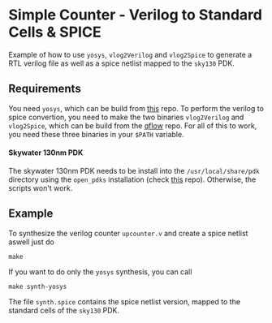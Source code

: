 # Simple Counter - Verilog to Standard Cells & SPICE
Example of how to use `yosys`, `vlog2Verilog` and `vlog2Spice` to generate a RTL verilog file as well as a spice netlist mapped to the `sky130` PDK.

## Requirements
You need `yosys`, which can be build from [this](https://github.com/YosysHQ/yosys) repo. To perform the verilog to spice convertion, you need to make the two
binaries `vlog2Verilog` and `vlog2Spice`, which can be build from the [qflow](https://github.com/RTimothyEdwards/qflow) repo. For all of this to work, you need
these three binaries in your `$PATH` variable.

#### Skywater 130nm PDK
The skywater 130nm PDK needs to be install into the `/usr/local/share/pdk` directory using the `open_pdks` installation 
(check [this](https://github.com/RTimothyEdwards/open_pdks) repo). Otherwise, the scripts won't work.

## Example
To synthesize the verilog counter `upcounter.v` and create a spice netlist aswell just do
```
make
```
If you want to do only the `yosys` synthesis, you can call
```
make synth-yosys
```
The file `synth.spice` contains the spice netlist version, mapped to the standard cells of the `sky130` PDK.
